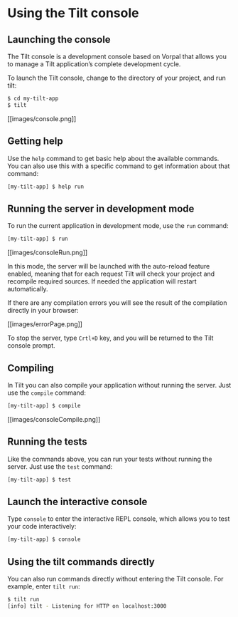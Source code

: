 # Using the Tilt console

## Launching the console

The Tilt console is a development console based on Vorpal that allows you to manage a Tilt application’s complete development cycle.

To launch the Tilt console, change to the directory of your project, and run tilt:

```bash
$ cd my-tilt-app
$ tilt
```

[[images/console.png]]

## Getting help

Use the `help` command to get basic help about the available commands.  You can
also use this with a specific command to get information about that command:

```bash
[my-tilt-app] $ help run
```

## Running the server in development mode

To run the current application in development mode, use the `run` command:

```bash
[my-tilt-app] $ run
```

[[images/consoleRun.png]]

In this mode, the server will be launched with the auto-reload feature enabled,
meaning that for each request Tilt will check your project and recompile
required sources. If needed the application will restart automatically.

If there are any compilation errors you will see the result of the compilation
directly in your browser:

[[images/errorPage.png]]

To stop the server, type `Crtl+D` key, and you will be returned to the Tilt
console prompt.

## Compiling

In Tilt you can also compile your application without running the server. Just
use the `compile` command:

```bash
[my-tilt-app] $ compile
```

[[images/consoleCompile.png]]

## Running the tests

Like the commands above, you can run your tests without running the server.
Just use the `test` command:

```bash
[my-tilt-app] $ test
```

## Launch the interactive console

Type `console` to enter the interactive REPL console, which allows you to test your code interactively:

```bash
[my-tilt-app] $ console
```

## Using the tilt commands directly

You can also run commands directly without entering the Tilt console. For example, enter `tilt run`:

```bash
$ tilt run
[info] tilt - Listening for HTTP on localhost:3000
```
